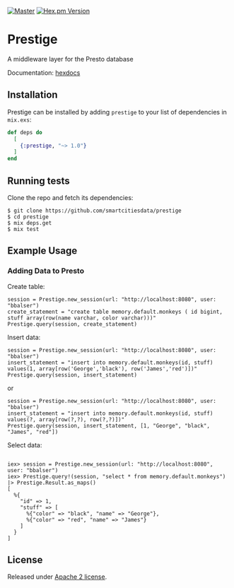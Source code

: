 [![Master](https://travis-ci.org/smartcitiesdata/prestige.svg?branch=master)](https://travis-ci.org/smartcitiesdata/prestige)
[![Hex.pm Version](http://img.shields.io/hexpm/v/prestige.svg?style=flat)](https://hex.pm/packages/prestige)

# Prestige

A middleware layer for the Presto database

Documentation: [hexdocs](https://hexdocs.pm/prestige)

## Installation

Prestige can be installed by adding `prestige` to your list of dependencies in `mix.exs`:

```elixir
def deps do
  [
    {:prestige, "~> 1.0"}
  ]
end
```

## Running tests
Clone the repo and fetch its dependencies:

```
$ git clone https://github.com/smartcitiesdata/prestige
$ cd prestige
$ mix deps.get
$ mix test
```

## Example Usage

### Adding Data to Presto

Create table:

```
session = Prestige.new_session(url: "http://localhost:8080", user: "bbalser")
create_statement = "create table memory.default.monkeys ( id bigint, stuff array(row(name varchar, color varchar)))"
Prestige.query(session, create_statement)
```

Insert data:

```
session = Prestige.new_session(url: "http://localhost:8080", user: "bbalser")
insert_statement = "insert into memory.default.monkeys(id, stuff) values(1, array[row('George','black'), row('James','red')])"
Prestige.query(session, insert_statement)
```

 or 

```
session = Prestige.new_session(url: "http://localhost:8080", user: "bbalser")
insert_statement = "insert into memory.default.monkeys(id, stuff) values(?, array[row(?,?), row(?,?)])"
Prestige.query(session, insert_statement, [1, "George", "black", "James", "red"])
```

Select data:
```

iex> session = Prestige.new_session(url: "http://localhost:8080", user: "bbalser")
iex> Prestige.query!(session, "select * from memory.default.monkeys") |> Prestige.Result.as_maps()
[
  %{
    "id" => 1,
    "stuff" => [
      %{"color" => "black", "name" => "George"},
      %{"color" => "red", "name" => "James"}
    ]
  }
]
```

## License
Released under [Apache 2 license](https://github.com/smartcitiesdata/prestige/blob/master/LICENSE).
